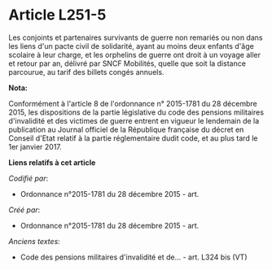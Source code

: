 # Article L251-5

Les conjoints et partenaires survivants de guerre non remariés ou non dans les liens d'un pacte civil de solidarité, ayant au
moins deux enfants d'âge scolaire à leur charge, et les orphelins de guerre ont droit à un voyage aller et retour par an,
délivré par SNCF Mobilités, quelle que soit la distance parcourue, au tarif des billets congés annuels.

**Nota:**

Conformément à l'article 8 de l'ordonnance n° 2015-1781 du 28 décembre 2015, les dispositions de la partie législative du
code des pensions militaires d'invalidité et des victimes de guerre entrent en vigueur le lendemain de la publication au
Journal officiel de la République française du décret en Conseil d'Etat relatif à la partie réglementaire dudit code, et au
plus tard le 1er janvier 2017.

**Liens relatifs à cet article**

_Codifié par_:

  - Ordonnance n°2015-1781 du 28 décembre 2015 - art.

_Créé par_:

  - Ordonnance n°2015-1781 du 28 décembre 2015 - art.

_Anciens textes_:

  - Code des pensions militaires d'invalidité et de... - art. L324 bis (VT)
